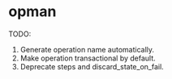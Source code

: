 # opman

TODO:

1. Generate operation name automatically.
2. Make operation transactional by default.
3. Deprecate steps and discard_state_on_fail.

